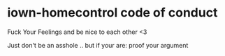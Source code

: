 # iown-homecontrol code of conduct <!-- omit in toc -->

Fuck Your Feelings and be nice to each other <3

Just don't be an asshole .. but if your are: proof your argument
